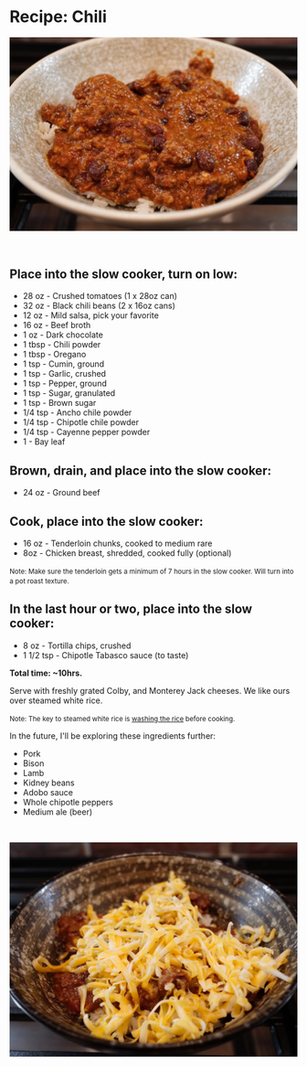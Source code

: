 # Recipe: Chili

[![](images/food/chili.jpg)](images/food/chili.jpg)

<br>

## Place into the slow cooker, turn on low:
* 28 oz - Crushed tomatoes (1 x 28oz can)
* 32 oz  - Black chili beans (2 x 16oz cans)
* 12 oz - Mild salsa, pick your favorite
* 16 oz - Beef broth
* 1 oz - Dark chocolate
* 1 tbsp - Chili powder
* 1 tbsp - Oregano
* 1 tsp - Cumin, ground
* 1 tsp  - Garlic, crushed
* 1 tsp - Pepper, ground
* 1 tsp - Sugar, granulated
* 1 tsp - Brown sugar
* 1/4 tsp - Ancho chile powder
* 1/4 tsp - Chipotle chile powder
* 1/4 tsp - Cayenne pepper powder
* 1 - Bay leaf

## Brown, drain, and place into the slow cooker:
* 24 oz - Ground beef

## Cook, place into the slow cooker:
* 16 oz - Tenderloin chunks, cooked to medium rare
* 8oz - Chicken breast, shredded, cooked fully (optional)

<small>Note: Make sure the tenderloin gets a minimum of 7 hours in the slow cooker. Will turn into a pot roast texture.</small>

## In the last hour or two, place into the slow cooker:
* 8 oz - Tortilla chips, crushed
* 1 1/2 tsp - Chipotle Tabasco sauce (to taste)

<strong>Total time: ~10hrs.</strong>

Serve with freshly grated Colby, and Monterey Jack cheeses. We like ours over steamed white rice.

<small>Note: The key to steamed white rice is [washing the rice](https://www.youtube.com/watch?v=Y1TmEXi1v6Q) before cooking.</small>

In the future, I'll be exploring these ingredients further:
* Pork
* Bison
* Lamb
* Kidney beans
* Adobo sauce
* Whole chipotle peppers
* Medium ale (beer)

<br>

[![](images/food/chili-cheese.jpg)](images/food/chili-cheese.jpg)